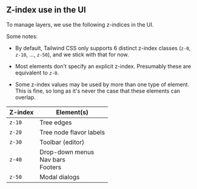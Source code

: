 ## Z-index use in the UI

To manage layers, we use the following z-indices in the UI.

Some notes:

- By default, Tailwind CSS only supports 6 distinct z-index classes
  (`z-0`, `z-10`, ..., `z-50`), and we stick with that for now.

- Most elements don't specify an explicit z-index. Presumably these
  are equivalent to `z-0`.

- Some z-index values may be used by more than one type of element.
  This is fine, so long as it's never the case that these elements can
  overlap.

| Z-index | Element(s)                               |
| ------- | ---------------------------------------- |
| `z-10`  | Tree edges                               |
| `z-20`  | Tree node flavor labels                  |
| `z-30`  | Toolbar (editor)                         |
| `z-40`  | Drop-down menus<br/>Nav bars<br/>Footers |
| `z-50`  | Modal dialogs                            |
